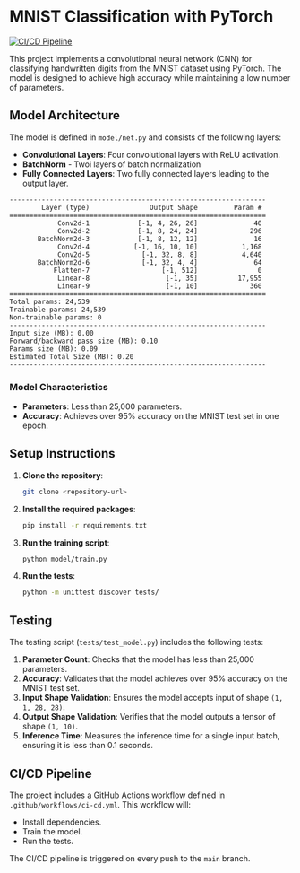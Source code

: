 # MNIST Classification with PyTorch

[![CI/CD Pipeline](https://github.com/anudeep-j98/cnn_training_learinig/actions/workflows/ci-cd.yml/badge.svg)](https://github.com/anudeep-j98/cnn_training_learinig/actions/workflows/ci-cd.yml)

This project implements a convolutional neural network (CNN) for classifying handwritten digits from the MNIST dataset using PyTorch. The model is designed to achieve high accuracy while maintaining a low number of parameters.

## Model Architecture

The model is defined in `model/net.py` and consists of the following layers:

- **Convolutional Layers**: Four convolutional layers with ReLU activation.
- **BatchNorm** - Twoi layers of batch normalization
- **Fully Connected Layers**: Two fully connected layers leading to the output layer.

```
----------------------------------------------------------------
        Layer (type)               Output Shape         Param #
================================================================
            Conv2d-1            [-1, 4, 26, 26]              40
            Conv2d-2            [-1, 8, 24, 24]             296
       BatchNorm2d-3            [-1, 8, 12, 12]              16
            Conv2d-4           [-1, 16, 10, 10]           1,168
            Conv2d-5             [-1, 32, 8, 8]           4,640
       BatchNorm2d-6             [-1, 32, 4, 4]              64
           Flatten-7                  [-1, 512]               0
            Linear-8                   [-1, 35]          17,955
            Linear-9                   [-1, 10]             360
================================================================
Total params: 24,539
Trainable params: 24,539
Non-trainable params: 0
----------------------------------------------------------------
Input size (MB): 0.00
Forward/backward pass size (MB): 0.10
Params size (MB): 0.09
Estimated Total Size (MB): 0.20
----------------------------------------------------------------
```


### Model Characteristics

- **Parameters**: Less than 25,000 parameters.
- **Accuracy**: Achieves over 95% accuracy on the MNIST test set in one epoch.

## Setup Instructions

1. **Clone the repository**:
   ```bash
   git clone <repository-url>
   ```

2. **Install the required packages**:
   ```bash
   pip install -r requirements.txt
   ```

3. **Run the training script**:
   ```bash
   python model/train.py
   ```

4. **Run the tests**:
   ```bash
   python -m unittest discover tests/
   ```

## Testing

The testing script (`tests/test_model.py`) includes the following tests:

1. **Parameter Count**: Checks that the model has less than 25,000 parameters.
2. **Accuracy**: Validates that the model achieves over 95% accuracy on the MNIST test set.
3. **Input Shape Validation**: Ensures the model accepts input of shape `(1, 1, 28, 28)`.
4. **Output Shape Validation**: Verifies that the model outputs a tensor of shape `(1, 10)`.
5. **Inference Time**: Measures the inference time for a single input batch, ensuring it is less than 0.1 seconds.

## CI/CD Pipeline

The project includes a GitHub Actions workflow defined in `.github/workflows/ci-cd.yml`. This workflow will:

- Install dependencies.
- Train the model.
- Run the tests.

The CI/CD pipeline is triggered on every push to the `main` branch.
